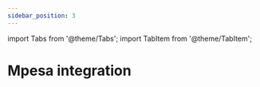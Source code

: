 ```yaml
---
sidebar_position: 3
---
```


import Tabs from '@theme/Tabs';
import TabItem from '@theme/TabItem';

# Mpesa integration




